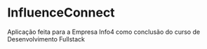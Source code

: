 # InfluenceConnect
Aplicação feita para a Empresa Info4 como conclusão do curso de Desenvolvimento Fullstack
